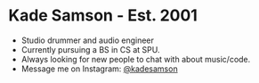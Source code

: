 <h1>Kade Samson - Est. 2001</h1>
<ul>
  <li>Studio drummer and audio engineer</li>
  <li>Currently pursuing a BS in CS at SPU.</li>
  <li>Always looking for new people to chat with about music/code.</li>
  <li>Message me on Instagram: <a href="https://www.instagram.com/kadesamson/" target="_blank" rel="noreferrer noopener">@kadesamson</a></li>
</ul>

